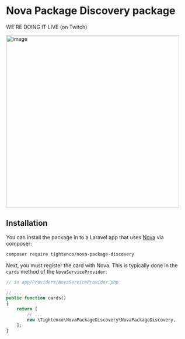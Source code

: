 # Nova Package Discovery package

WE'RE DOING IT LIVE
 (on Twitch)
 
<img width="474" alt="image" src="https://user-images.githubusercontent.com/151829/44622253-14538480-a883-11e8-896c-55b08a5c1280.png">

 
 ## Installation

You can install the package in to a Laravel app that uses [Nova](https://nova.laravel.com) via composer:

```bash
composer require tightenco/nova-package-discovery
```

Next, you must register the card with Nova. This is typically done in the `cards` method of the `NovaServiceProvider`.

```php
// in app/Providers/NovaServiceProvider.php

// ...
public function cards()
{
    return [
        // ...
        new \Tightenco\NovaPackageDiscovery\NovaPackageDiscovery,
    ];
}
```
